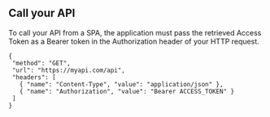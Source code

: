 ## Call your API

To call your API from a SPA, the application must pass the retrieved Access Token as a Bearer token in the Authorization header of your HTTP request.


 ```har
{
  "method": "GET",
  "url": "https://myapi.com/api",
  "headers": [
    { "name": "Content-Type", "value": "application/json" },
    { "name": "Authorization", "value": "Bearer ACCESS_TOKEN" }
  ]
}
```
